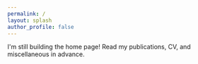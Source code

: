 ```yaml
---
permalink: /
layout: splash
author_profile: false
---
```


I'm still building the home page! Read my publications, CV, and miscellaneous in advance.